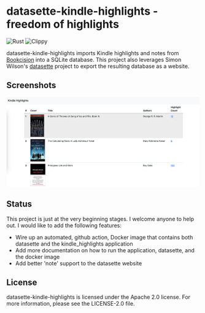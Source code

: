 # datasette-kindle-highlights - freedom of highlights

![Rust](https://github.com/rphillips/datasette-kindle-highlights/workflows/Rust/badge.svg) ![Clippy](https://github.com/rphillips/datasette-kindle-highlights/workflows/Clippy/badge.svg)

datasette-kindle-highlights imports Kindle highlights and notes from [Bookcision](https://readwise.io/bookcision) into a SQLite database. This project also leverages Simon Wilson's [datasette](https://github.com/simonw/datasette) project to export the resulting database as a website. 

## Screenshots

![](https://raw.githubusercontent.com/rphillips/datasette-kindle-highlights/screenshots/screenshot1.png)

## Status

This project is just at the very beginning stages. I welcome anyone to help out. I would like to add the following features:

* Wire up an automated, github action, Docker image that contains both datasette and the kindle_highlights application
* Add more documentation on how to run the application, datasette, and the docker image
* Add better 'note' support to the datasette website

## License

datasette-kindle-highlights is licensed under the Apache 2.0 license. For more information, please see the LICENSE-2.0 file.
